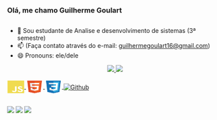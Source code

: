 ### Olá, me chamo Guilherme Goulart

##


- 🔭 Sou estudante de Analise e desenvolvimento de sistemas (3ª semestre)
- 📫 (Faça contato através do e-mail: guilhermegoulart16@gmail.com)
- 😄 Pronouns: ele/dele

<div align="center">
  <a href="hhttps://github.com/guilherme0goulart">
  <img height="180em" src="https://github-readme-stats.vercel.app/api?username=guilherme0goulart&show_icons=true&theme=dracula&include_all_commits=true&count_private=true"/>
  <img height="180em" src="https://github-readme-stats.vercel.app/api/top-langs/?username=guilherme0goulart&layout=compact&langs_count=7&theme=radical"/>
  <link height="180em" rel="stylesheet" href="https://cdn.jsdelivr.net/gh/devicons/devicon@v2.14.0/devicon.min.css">
</div>
  
  <div style="display: inline_block"><br>
  <img align="center" alt="Javascript" height="30" width="40" src="https://raw.githubusercontent.com/devicons/devicon/master/icons/javascript/javascript-plain.svg">
  <img align="center" alt="HTML" height="30" width="40" src="https://raw.githubusercontent.com/devicons/devicon/master/icons/html5/html5-original.svg">
  <img align="center" alt="CSS" height="30" width="40" src="https://raw.githubusercontent.com/devicons/devicon/master/icons/css3/css3-original.svg">
  <img align="center" alt="Github" height="30" width="40" src="https://cdn.jsdelivr.net/gh/devicons/devicon/icons/github/github-original-wordmark.svg" />
</div>
  
  ##
  
  <div> 
  <a href="https://www.instagram.com/guilherme_goular_/" target="_blank"><img src="https://img.shields.io/badge/-Instagram-%23E4405F?style=for-the-badge&logo=instagram&logoColor=white" target="_blank"></a>
  <a href = "mailto:contato.guilhermegoulart16@gmail.com"><img src="https://img.shields.io/badge/-Gmail-%23333?style=for-the-badge&logo=gmail&logoColor=white" target="_blank"></a>
  <a href="https://www.linkedin.com/in/guilherme-goulart-gcc/" target="_blank"><img src="https://img.shields.io/badge/-LinkedIn-%230077B5?style=for-the-badge&logo=linkedin&logoColor=white" target="_blank"></a> 
</div>
